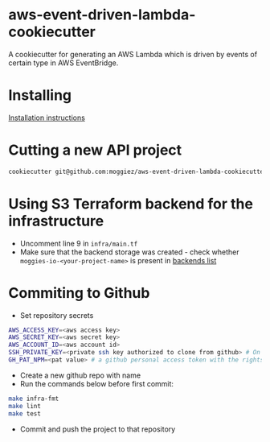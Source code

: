 # aws-event-driven-lambda-cookiecutter

A cookiecutter for generating an AWS Lambda which is driven by events of certain type in AWS EventBridge.

# Installing

[Installation instructions](https://cookiecutter.readthedocs.io/en/latest/installation.html)

# Cutting a new API project

```bash
cookiecutter git@github.com:moggiez/aws-event-driven-lambda-cookiecutter.git
```

# Using S3 Terraform backend for the infrastructure

- Uncomment line 9 in `infra/main.tf`
- Make sure that the backend storage was created - check whether `moggies-io-<your-project-name>` is present in [backends list](https://github.com/moggiez/terraform-backend/blob/master/main.tf#L14)

# Commiting to Github

- Set repository secrets

```bash
AWS_ACCESS_KEY=<aws access key>
AWS_SECRET_KEY=<aws secret key>
AWS_ACCOUNT_ID=<aws account id>
SSH_PRIVATE_KEY=<private ssh key authorized to clone from github> # On OSX type `cat ~/.ssh/id_rsa|pbcopy ` to copy private ssh key to clipboard
GH_PAT_NPM=<pat value> # a github personal access token with the rights to read packages from GH private npm
```

- Create a new github repo with name <your-project-name>
- Run the commands below before first commit:

```bash
make infra-fmt
make lint
make test
```

- Commit and push the project to that repository
